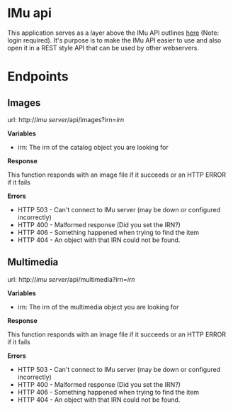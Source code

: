 # IMu api

This application serves as a layer above the IMu API outlines [here](https://emu.kesoftware.com/support/downloads/imu) (Note: login required).  It's purpose is to make the IMu API easier to use and also open it in a REST style API that can be used by other webservers.

# Endpoints

## Images

url: http://*imu server*/api/images?irn=*irn*

**Variables**

* irn: The irn of the catalog object you are looking for

**Response**

This function responds with an image file if it succeeds or an HTTP ERROR if it fails

**Errors**

* HTTP 503 - Can't connect to IMu server (may be down or configured incorrectly)
* HTTP 400 - Malformed response (Did you set the IRN?)
* HTTP 406 - Something happened when trying to find the item
* HTTP 404 - An object with that IRN could not be found.

## Multimedia

url: http://*imu server*/api/multimedia?irn=*irn*

**Variables**

* irn: The irn of the multimedia object you are looking for

**Response**

This function responds with an image file if it succeeds or an HTTP ERROR if it fails

**Errors**

* HTTP 503 - Can't connect to IMu server (may be down or configured incorrectly)
* HTTP 400 - Malformed response (Did you set the IRN?)
* HTTP 406 - Something happened when trying to find the item
* HTTP 404 - An object with that IRN could not be found.
